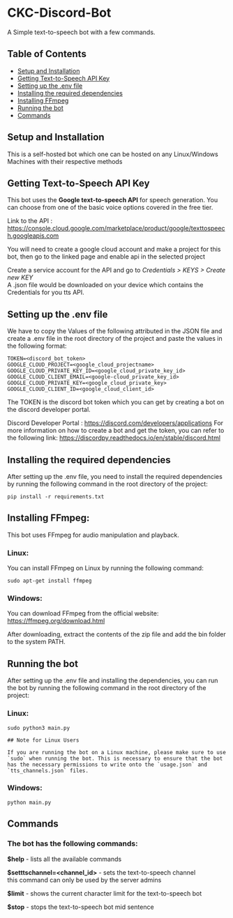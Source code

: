 # CKC-Discord-Bot
A Simple text-to-speech bot with a few commands.

## Table of Contents

- [Setup and Installation](#setup-and-installation)
- [Getting Text-to-Speech API Key](#getting_text-to-speech_api_key)
- [Setting up the .env file](#setting_up_the_.env_file)
- [Installing the required dependencies](#installing_the_required_dependencies)
- [Installing FFmpeg](#installing_FFmpeg)
- [Running the bot](#running_the_bot)
- [Commands](#commands)

## Setup and Installation 

This is a self-hosted bot which one can be hosted on any Linux/Windows Machines with their respective methods


## Getting Text-to-Speech API Key
This bot uses the **Google text-to-speech API** for speech generation.
You can choose from one of the basic voice options covered in the free tier.

Link to the API : https://console.cloud.google.com/marketplace/product/google/texttospeech.googleapis.com

You will need to create a google cloud account and make a project for this bot, then go to the linked page and enable api in the selected project

Create a service account for the API and go to *Credentials > KEYS > Create new KEY*  
A .json file would be downloaded on your device which contains the Credentials for you tts API.

## Setting up the .env file
We have to copy the Values of the following attributed in the JSON file and create a .env file in the root directory of the project and paste the values in the following format:
    
    TOKEN=<discord_bot_token>
    GOOGLE_CLOUD_PROJECT=<google_cloud_projectname>
    GOOGLE_CLOUD_PRIVATE_KEY_ID=<google_cloud_private_key_id>
    GOOGLE_CLOUD_CLIENT_EMAIL=<google-cloud_private_key_id>
    GOOGLE_CLOUD_PRIVATE_KEY=<google_cloud_private_key>
    GOOGLE_CLOUD_CLIENT_ID=<google_cloud_client_id>

The TOKEN is the discord bot token which you can get by creating a bot on the discord developer portal.

Discord Developer Portal : https://discord.com/developers/applications
For more information on how to create a bot and get the token, you can refer to the following link:
https://discordpy.readthedocs.io/en/stable/discord.html

## Installing the required dependencies
After setting up the .env file, you need to install the required dependencies by running the following command in the root directory of the project:

    pip install -r requirements.txt

## Installing FFmpeg:

This bot uses FFmpeg for audio manipulation and playback.

### Linux:
You can install FFmpeg on Linux by running the following command:

    sudo apt-get install ffmpeg

### Windows:
You can download FFmpeg from the official website:
https://ffmpeg.org/download.html

After downloading, extract the contents of the zip file and add the bin folder to the system PATH.

## Running the bot

After setting up the .env file and installing the dependencies, you can run the bot by running the following command in the root directory of the project:

### Linux:
    sudo python3 main.py
    
    ## Note for Linux Users

    If you are running the bot on a Linux machine, please make sure to use `sudo` when running the bot. This is necessary to ensure that the bot has the necessary permissions to write onto the `usage.json` and `tts_channels.json` files.


### Windows:
    python main.py

## Commands

### The bot has the following commands:

**$help** - lists all the available commands

**$setttschannel=<channel_id>** - sets the text-to-speech channel  
this command can only be used by the server admins

**$limit** - shows the current character limit for the text-to-speech bot

**$stop** - stops the text-to-speech bot mid sentence